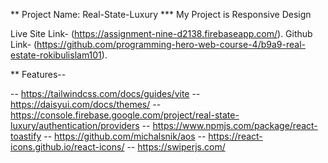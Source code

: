 ** Project Name: Real-State-Luxury
*** My Project is Responsive Design

Live Site Link- (https://assignment-nine-d2138.firebaseapp.com/).
Github Link- (https://github.com/programming-hero-web-course-4/b9a9-real-estate-rokibulislam101).

** Features--

-- https://tailwindcss.com/docs/guides/vite
-- https://daisyui.com/docs/themes/
-- https://console.firebase.google.com/project/real-state-luxury/authentication/providers
-- https://www.npmjs.com/package/react-toastify
-- https://github.com/michalsnik/aos
-- https://react-icons.github.io/react-icons/
-- https://swiperjs.com/







